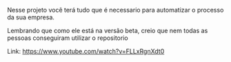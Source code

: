 Nesse projeto você terá tudo que é necessario para automatizar o processo da sua empresa.

Lembrando que como ele está na versão beta, creio que nem todas as pessoas conseguiram utilizar o repositorio

Link: https://www.youtube.com/watch?v=FLLxRgnXdt0
